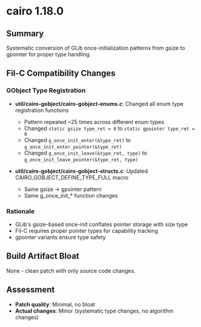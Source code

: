 # cairo 1.18.0

## Summary
Systematic conversion of GLib once-initialization patterns from gsize to gpointer for proper type handling.

## Fil-C Compatibility Changes

### GObject Type Registration
- **util/cairo-gobject/cairo-gobject-enums.c**: Changed all enum type registration functions
  - Pattern repeated ~25 times across different enum types
  - Changed `static gsize type_ret = 0` to `static gpointer type_ret = 0`
  - Changed `g_once_init_enter(&type_ret)` to `g_once_init_enter_pointer(&type_ret)`
  - Changed `g_once_init_leave(&type_ret, type)` to `g_once_init_leave_pointer(&type_ret, type)`
  
- **util/cairo-gobject/cairo-gobject-structs.c**: Updated CAIRO_GOBJECT_DEFINE_TYPE_FULL macro
  - Same gsize → gpointer pattern
  - Same g_once_init_* function changes

### Rationale
- GLib's gsize-based once-init conflates pointer storage with size type
- Fil-C requires proper pointer types for capability tracking
- gpointer variants ensure type safety

## Build Artifact Bloat
None - clean patch with only source code changes.

## Assessment
- **Patch quality**: Minimal, no bloat
- **Actual changes**: Minor (systematic type changes, no algorithm changes)
